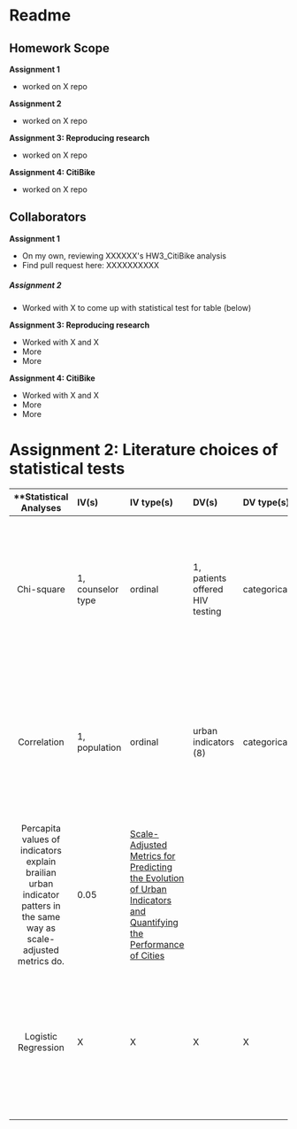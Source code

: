 # Readme

## Homework Scope

**Assignment 1**
* worked on X repo

**Assignment 2**
* worked on X repo

**Assignment 3: Reproducing research**
* worked on X repo

**Assignment 4: CitiBike**
* worked on X repo


## Collaborators

**Assignment 1**
* On my own, reviewing XXXXXX's HW3_CitiBike analysis
* Find pull request here: XXXXXXXXXX

##### Assignment 2
* Worked with X to come up with statistical test for table (below)

**Assignment 3: Reproducing research**
* Worked with X and X 
* More 
* More

**Assignment 4: CitiBike**
* Worked with X and X 
* More 
* More


# Assignment 2: Literature choices of statistical tests

| **Statistical Analyses	|  IV(s)  |  IV type(s) |  DV(s)  |  DV type(s)  |  Control Var | Control Var type  | Question to be answered | _H0_ | alpha | link to paper | 
|:----------:|:----------|:------------|:-------------|:-------------|:------------|:------------- |:------------------|:----:|:-------:|:-------|
Chi-square	| 1, counselor type | ordinal | 1, patients offered HIV testing | categorical | Hospital, children | continuous | 	Does shifting program flow and advocacy responsibilities from counselors to volunteer parents of HIV-infected children affect patients offered HIV testing? | Introducing patient advocates will result in the same or decreased number of children tested | 0.05 | [Task Shifting Routine Inpatient Pediatric HIV Testing Improves Program Outcomes in Urban Malawi](http://journals.plos.org/plosone/article?id=10.1371/journal.pone.0009626) |
Correlation	| 1, population | ordinal | urban indicators (8) | categorical | cities | categorical | How do scale-adjusted metrics  create a summary of the evolution of urban indicators as opposed to per capita values of indicators obtained from Brazilian cities?  | 
Percapita values of indicators explain brailian urban indicator patters in the same way as scale-adjusted metrics do. | 0.05 | [Scale-Adjusted Metrics for Predicting the Evolution of Urban Indicators and Quantifying the Performance of Cities](http://journals.plos.org/plosone/article?id=10.1371/journal.pone.0134862) |
Logistic Regression	| X | X | X| X | X | X | 	Is there a relationship between measurements of the human hand and a range of demographic features | X | 0.05 | [Comparing Machine Learning Classifiers and Linear/Logistic Regression to Explore the Relationship between Hand Dimensions and Demographic Characteristics](http://journals.plos.org/plosone/article?id=10.1371/journal.pone.0165521) |
  |||||||||
  

